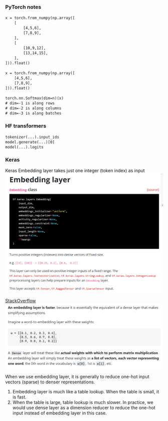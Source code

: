 ### PyTorch notes

```
x = torch.from_numpy(np.array([
    [
        [4,5,6],
        [7,8,9],
    ],
    [
        [10,9,12],
        [13,14,15],
    ],
])).float()

x = torch.from_numpy(np.array([
    [4,5,6],
    [7,8,9],
])).float()

torch.nn.Softmax(dim=n)(x)
# dim=-1 is along rows
# dim=-2 is along columns
# dim=-3 is along batches
```

### HF transformers

```
tokenizer(...).input_ids
model.generate(...)[0]
model(...).logits
```

### Keras

Keras Embedding layer takes just one integer (token index) as input
![embedding-keras.png](embedding-keras.png)

[StackOverflow](https://stackoverflow.com/questions/47868265/what-is-the-difference-between-an-embedding-layer-and-a-dense-layer)
![embedding-vs-dense.png](embedding-vs-dense.png)

When we use embedding layer, it is generally to reduce one-hot input vectors (sparse) to denser representations.

1. Embedding layer is much like a table lookup. When the table is small, it is fast.
2. When the table is large, table lookup is much slower. In practice, we would use dense layer as a dimension reducer to
   reduce the one-hot input instead of embedding layer in this case.

